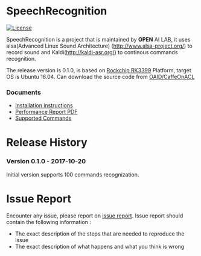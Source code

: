 
# SpeechRecognition
[![License](http://dmlc.github.io/img/apache2.svg)](LICENSE)

SpeechRecognition is a project that is maintained by **OPEN** AI LAB, it uses alsa(Advanced Linux Sound Architecture) (http://www.alsa-project.org/) to record sound and Kaldi(http://kaldi-asr.org/) to continous commands recognition. 

The release version is 0.1.0, is based on [Rockchip RK3399](http://www.rock-chips.com/plus/3399.html) Platform, target OS is Ubuntu 16.04. Can download the source code from [OAID/CaffeOnACL](https://github.com/OAID/SpeechRecognition)


### Documents
* [Installation instructions](installation.md)
* [Performance Report PDF](performance_report.pdf)
* [Supported Commands](command_list.md)


# Release History

### Version 0.1.0 - 2017-10-20
Initial version supports 100 commands recognization.



# Issue Report
Encounter any issue, please report on [issue report](https://github.com/OAID/SpeechRecognition/issues). Issue report should contain the following information :

*  The exact description of the steps that are needed to reproduce the issue 
* The exact description of what happens and what you think is wrong 

